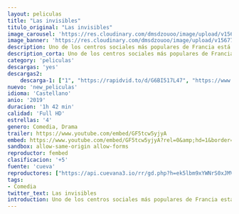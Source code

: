 ```yaml
---
layout: peliculas
title: "Las invisibles"
titulo_original: "Las invisibles"
image_carousel: 'https://res.cloudinary.com/dmsdzouoo/image/upload/v1567740930/invisibles-min_n4ivb7.jpg'
image_banner: 'https://res.cloudinary.com/dmsdzouoo/image/upload/v1567740929/inviisble-min_wbvuzw.jpg'
description: Uno de los centros sociales más populares de Francia está a punto de cerrar, debido a recortes presupuestarios llevados a cabo por el ayuntamiento. Las responsables del mismo, que han cogido afecto a todas aquellas mujeres que se encuentran sin hogar y sin trabajo, tienen tan solo tres meses para conseguir que todas ellas se reintegren en la sociedad. La tarea no será sencilla, tan solo un 4% de este grupo es el que lo suele conseguir. Sin embargo, gracias al aplomo y entrega de las encargadas, ningún objetivo es imposible.
description_corta: Uno de los centros sociales más populares de Francia está a punto de cerrar, debido a recortes presupuestarios llevados a cabo por el ayuntamiento. Las responsables del mismo, que han cogido afecto a todas aquellas mujeres que se encuentran sin hogar y sin trabajo, tienen tan
category: 'peliculas'
descargas: 'yes'
descargas2:
    descarga-1: ["1", "https://rapidvid.to/d/G6BI517L47", "https://www.google.com/s2/favicons?domain=openload.co","OpenLoad","https://res.cloudinary.com/imbriitneysam/image/upload/v1541473684/mexico.png", "Latino", "TS-Screener"]
nuevo: 'new_peliculas'
idioma: 'Castellano'
anio: '2019'
duracion: '1h 42 min'
calidad: 'Full HD'
estrellas: '4'
genero: Comedia, Drama
trailer: https://www.youtube.com/embed/GF5tcw5yjyA
embed: https://www.youtube.com/embed/GF5tcw5yjyA?rel=0&amp;hd=1&border=0&wmode=opaque&enablejsapi=1&modestbranding=1&controls=1&showinfo=1
sandbox: allow-same-origin allow-forms
reproductor: fembed
clasificacion: '+5'
fuente: 'cueva'
reproductores: ["https://api.cuevana3.io/rr/gd.php?h=ek5lbm9xYWNrS0xJMVp5b21KREk0dFBLbjVkaHhkRGdrOG1jbnBpUnhhS1ZtNkJvYWFqUHpKSFFnNnVldzduaHFxdDlxSFROcitiT2xHYWtmYnlwNUtlU3FadVkyUT09"]
tags:
- Comedia
twitter_text: Las invisibles
introduction: Uno de los centros sociales más populares de Francia está a punto de cerrar, debido a recortes presupuestarios llevados a cabo por el ayuntamiento. Las responsables del mismo, que han cogido afecto a todas aquellas mujeres que se encuentran sin hogar y sin trabajo, tienen tan
---
```












